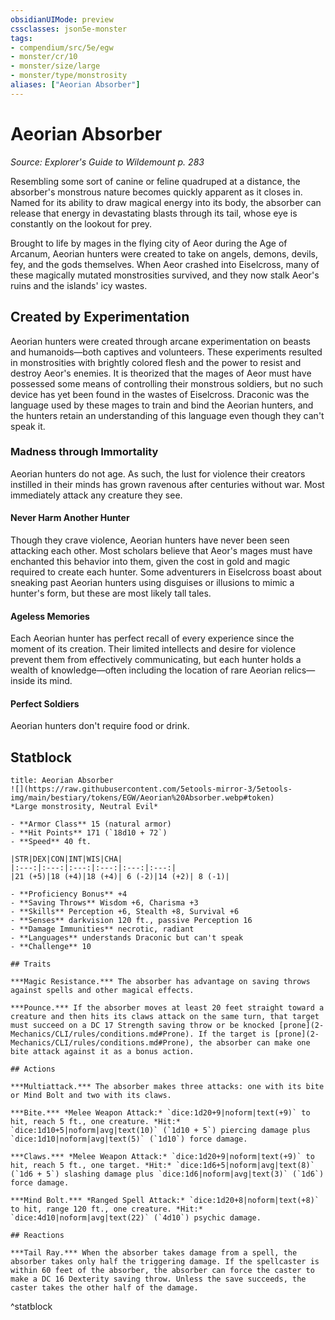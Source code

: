 ```yaml
---
obsidianUIMode: preview
cssclasses: json5e-monster
tags:
- compendium/src/5e/egw
- monster/cr/10
- monster/size/large
- monster/type/monstrosity
aliases: ["Aeorian Absorber"]
---
```

# Aeorian Absorber
*Source: Explorer's Guide to Wildemount p. 283*  

Resembling some sort of canine or feline quadruped at a distance, the absorber's monstrous nature becomes quickly apparent as it closes in. Named for its ability to draw magical energy into its body, the absorber can release that energy in devastating blasts through its tail, whose eye is constantly on the lookout for prey.

Brought to life by mages in the flying city of Aeor during the Age of Arcanum, Aeorian hunters were created to take on angels, demons, devils, fey, and the gods themselves. When Aeor crashed into Eiselcross, many of these magically mutated monstrosities survived, and they now stalk Aeor's ruins and the islands' icy wastes.

## Created by Experimentation

Aeorian hunters were created through arcane experimentation on beasts and humanoids—both captives and volunteers. These experiments resulted in monstrosities with brightly colored flesh and the power to resist and destroy Aeor's enemies. It is theorized that the mages of Aeor must have possessed some means of controlling their monstrous soldiers, but no such device has yet been found in the wastes of Eiselcross. Draconic was the language used by these mages to train and bind the Aeorian hunters, and the hunters retain an understanding of this language even though they can't speak it.

### Madness through Immortality

Aeorian hunters do not age. As such, the lust for violence their creators instilled in their minds has grown ravenous after centuries without war. Most immediately attack any creature they see.

#### Never Harm Another Hunter

Though they crave violence, Aeorian hunters have never been seen attacking each other. Most scholars believe that Aeor's mages must have enchanted this behavior into them, given the cost in gold and magic required to create each hunter. Some adventurers in Eiselcross boast about sneaking past Aeorian hunters using disguises or illusions to mimic a hunter's form, but these are most likely tall tales.

#### Ageless Memories

Each Aeorian hunter has perfect recall of every experience since the moment of its creation. Their limited intellects and desire for violence prevent them from effectively communicating, but each hunter holds a wealth of knowledge—often including the location of rare Aeorian relics—inside its mind.

#### Perfect Soldiers

Aeorian hunters don't require food or drink.

## Statblock

```ad-statblock
title: Aeorian Absorber
![](https://raw.githubusercontent.com/5etools-mirror-3/5etools-img/main/bestiary/tokens/EGW/Aeorian%20Absorber.webp#token)
*Large monstrosity, Neutral Evil*

- **Armor Class** 15 (natural armor)
- **Hit Points** 171 (`18d10 + 72`)
- **Speed** 40 ft.

|STR|DEX|CON|INT|WIS|CHA|
|:---:|:---:|:---:|:---:|:---:|:---:|
|21 (+5)|18 (+4)|18 (+4)| 6 (-2)|14 (+2)| 8 (-1)|

- **Proficiency Bonus** +4
- **Saving Throws** Wisdom +6, Charisma +3
- **Skills** Perception +6, Stealth +8, Survival +6
- **Senses** darkvision 120 ft., passive Perception 16
- **Damage Immunities** necrotic, radiant
- **Languages** understands Draconic but can't speak
- **Challenge** 10

## Traits

***Magic Resistance.*** The absorber has advantage on saving throws against spells and other magical effects.

***Pounce.*** If the absorber moves at least 20 feet straight toward a creature and then hits its claws attack on the same turn, that target must succeed on a DC 17 Strength saving throw or be knocked [prone](2-Mechanics/CLI/rules/conditions.md#Prone). If the target is [prone](2-Mechanics/CLI/rules/conditions.md#Prone), the absorber can make one bite attack against it as a bonus action.

## Actions

***Multiattack.*** The absorber makes three attacks: one with its bite or Mind Bolt and two with its claws.

***Bite.*** *Melee Weapon Attack:* `dice:1d20+9|noform|text(+9)` to hit, reach 5 ft., one creature. *Hit:* `dice:1d10+5|noform|avg|text(10)` (`1d10 + 5`) piercing damage plus `dice:1d10|noform|avg|text(5)` (`1d10`) force damage.

***Claws.*** *Melee Weapon Attack:* `dice:1d20+9|noform|text(+9)` to hit, reach 5 ft., one target. *Hit:* `dice:1d6+5|noform|avg|text(8)` (`1d6 + 5`) slashing damage plus `dice:1d6|noform|avg|text(3)` (`1d6`) force damage.

***Mind Bolt.*** *Ranged Spell Attack:* `dice:1d20+8|noform|text(+8)` to hit, range 120 ft., one creature. *Hit:* `dice:4d10|noform|avg|text(22)` (`4d10`) psychic damage.

## Reactions

***Tail Ray.*** When the absorber takes damage from a spell, the absorber takes only half the triggering damage. If the spellcaster is within 60 feet of the absorber, the absorber can force the caster to make a DC 16 Dexterity saving throw. Unless the save succeeds, the caster takes the other half of the damage.
```
^statblock